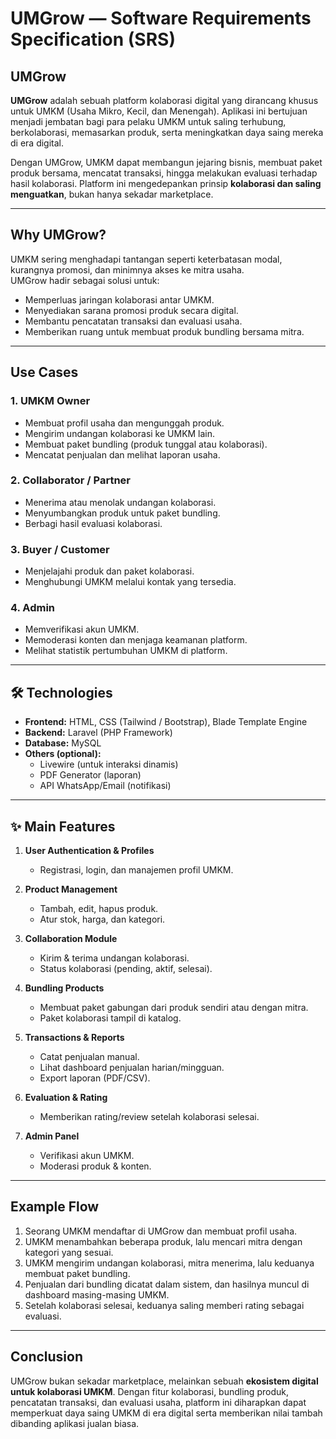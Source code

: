# UMGrow — Software Requirements Specification (SRS)

## UMGrow
**UMGrow** adalah sebuah platform kolaborasi digital yang dirancang khusus untuk UMKM (Usaha Mikro, Kecil, dan Menengah). Aplikasi ini bertujuan menjadi jembatan bagi para pelaku UMKM untuk saling terhubung, berkolaborasi, memasarkan produk, serta meningkatkan daya saing mereka di era digital.  

Dengan UMGrow, UMKM dapat membangun jejaring bisnis, membuat paket produk bersama, mencatat transaksi, hingga melakukan evaluasi terhadap hasil kolaborasi. Platform ini mengedepankan prinsip **kolaborasi dan saling menguatkan**, bukan hanya sekadar marketplace.

---

## Why UMGrow?
UMKM sering menghadapi tantangan seperti keterbatasan modal, kurangnya promosi, dan minimnya akses ke mitra usaha.  
UMGrow hadir sebagai solusi untuk:  
- Memperluas jaringan kolaborasi antar UMKM.  
- Menyediakan sarana promosi produk secara digital.  
- Membantu pencatatan transaksi dan evaluasi usaha.  
- Memberikan ruang untuk membuat produk bundling bersama mitra.  

---

## Use Cases

### 1. UMKM Owner
- Membuat profil usaha dan mengunggah produk.  
- Mengirim undangan kolaborasi ke UMKM lain.  
- Membuat paket bundling (produk tunggal atau kolaborasi).  
- Mencatat penjualan dan melihat laporan usaha.  

### 2. Collaborator / Partner
- Menerima atau menolak undangan kolaborasi.  
- Menyumbangkan produk untuk paket bundling.  
- Berbagi hasil evaluasi kolaborasi.  

### 3. Buyer / Customer
- Menjelajahi produk dan paket kolaborasi.  
- Menghubungi UMKM melalui kontak yang tersedia.  

### 4. Admin
- Memverifikasi akun UMKM.  
- Memoderasi konten dan menjaga keamanan platform.  
- Melihat statistik pertumbuhan UMKM di platform.  

---

## 🛠️ Technologies
- **Frontend:** HTML, CSS (Tailwind / Bootstrap), Blade Template Engine  
- **Backend:** Laravel (PHP Framework)  
- **Database:** MySQL  
- **Others (optional):**  
  - Livewire (untuk interaksi dinamis)  
  - PDF Generator (laporan)  
  - API WhatsApp/Email (notifikasi)  

---

## ✨ Main Features
1. **User Authentication & Profiles**  
   - Registrasi, login, dan manajemen profil UMKM.  

2. **Product Management**  
   - Tambah, edit, hapus produk.  
   - Atur stok, harga, dan kategori.  

3. **Collaboration Module**  
   - Kirim & terima undangan kolaborasi.  
   - Status kolaborasi (pending, aktif, selesai).  

4. **Bundling Products**  
   - Membuat paket gabungan dari produk sendiri atau dengan mitra.  
   - Paket kolaborasi tampil di katalog.  

5. **Transactions & Reports**  
   - Catat penjualan manual.  
   - Lihat dashboard penjualan harian/mingguan.  
   - Export laporan (PDF/CSV).  

6. **Evaluation & Rating**  
   - Memberikan rating/review setelah kolaborasi selesai.  

7. **Admin Panel**  
   - Verifikasi akun UMKM.  
   - Moderasi produk & konten.  

---

## Example Flow
1. Seorang UMKM mendaftar di UMGrow dan membuat profil usaha.  
2. UMKM menambahkan beberapa produk, lalu mencari mitra dengan kategori yang sesuai.  
3. UMKM mengirim undangan kolaborasi, mitra menerima, lalu keduanya membuat paket bundling.  
4. Penjualan dari bundling dicatat dalam sistem, dan hasilnya muncul di dashboard masing-masing UMKM.  
5. Setelah kolaborasi selesai, keduanya saling memberi rating sebagai evaluasi.  

---

## Conclusion
UMGrow bukan sekadar marketplace, melainkan sebuah **ekosistem digital untuk kolaborasi UMKM**. Dengan fitur kolaborasi, bundling produk, pencatatan transaksi, dan evaluasi usaha, platform ini diharapkan dapat memperkuat daya saing UMKM di era digital serta memberikan nilai tambah dibanding aplikasi jualan biasa.

